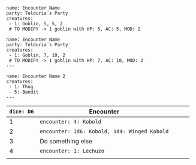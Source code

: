 ```encounter
name: Encounter Name
party: Telduria´s Party
creatures:
 - 1: Goblin, 5, 5, 2
 # TO MODIFY -> 1 goblin with HP: 5, AC: 5, MOD: 2
```

```encounter-table
name: Encounter Name
party: Telduria´s Party
creatures:
 - 1: Goblin, 7, 10, 2
 # TO MODIFY -> 1 goblin with HP: 7, AC: 10, MOD: 2
---

name: Encounter Name 2
creatures:
 - 1: Thug
 - 5: Bandit
---
```

| **`dice: D6`** | **Encounter**                                |     |     |     |
| -------------- | -------------------------------------------- | --- | --- | --- |
| 1              | `encounter: 4: Kobold`                       |     |     |     |
| 2              | `encounter: 1d6: Kobold, 1d4: Winged Kobold` |     |     |     |
| 3              | Do something else                            |     |     |     |
| 4              | `encounter: 1: Lechuzo`                      |     |     |     |
|                |                                              |     |     |     |
